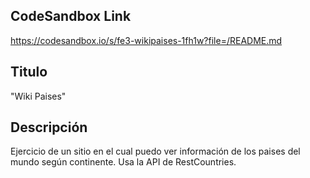 ## CodeSandbox Link

https://codesandbox.io/s/fe3-wikipaises-1fh1w?file=/README.md

## Titulo

"Wiki Paises"

## Descripción

Ejercicio de un sitio en el cual puedo ver información de los paises del mundo según continente. Usa la API de RestCountries.
